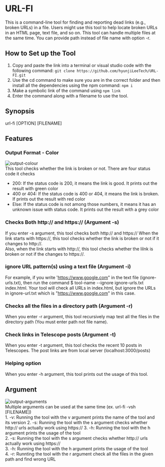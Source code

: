 # URL-FI

This is a command-line tool for finding and reporting dead links (e.g., broken URLs) in a file. Users might use this tool to help locate broken URLs in an HTML page, text file, and so on. This tool can handle multiple files at the same time. You can provide path 
instead of file name with option -r. 

## How to Set up the Tool
1. Copy and paste the link into a terminal or visual studio code with the following command: `git clone https://github.com/hyunjiLeeTech/URL-FI.git`
2. Use the cd command to make sure you are in the correct folder and then install all the dependencies using the npm command: `npm i`
3. Make a symbolic link of the command using `npm link`
4. Enter the command along with a filename to use the tool.

## Synopsis
url-fi [OPTION] [FILENAME]

## Features
### Output Format - Color
![output-colour](https://lh3.googleusercontent.com/TiBG8E-xrvK4UJYIPNoKwKuyzWbQbtnUvLC_cpaxeiyjO8037Qz0Mm0kO6K1iX49mekTtfx6tkp0ro6w2nX8H_C3hK8Njz8QIC6gC9uK8yUZQkaVQZVohdXrpCzVRbh82HKe5IiQOA)
<br/>This tool checks whether the link is broken or not. There are four status code it checks
- 200: If the status code is 200, it means the link is good. It prints out the result with green color
- 400 or 404: If the status code is 400 or 404, it means the link is broken. If prints out the result with red color
- Else: If the status code is not among those numbers, it means it has an unknown issue with status code. It prints out the result with a grey color

### Checks Both http:// and https:// (Argument -s)
If you enter -s argument, this tool checks both http:// and https://
When the link starts with https://, this tool checks whether the link is broken or not if it changes to http://.
<br/>Also, when the link starts with http://, this tool checks whether the lilnk is broken or not if the changes to https://.

### ignore URL pattern(s) using a text file (Argument -i)
For example, if you write 'https://www.google.com" in the text file (ignore-urls.txt), then run the command $ tool-name --ignore ignore-urls.txt index.html. Your tool will check all URLs in index.html, but ignore the URLs in ignore-url.txt which is "https://www.google.com" in this case.

### Checks all the files in a directory path (Argument -r)
When you enter -r argument, this tool recursively map test all the files in the directory path (You must enter path not file name).

### Check links in Telescope posts (Argument -t)
When you enter -t argument, this tool checks the recent 10 posts in Telescopes. The post links are from local server (localhost:3000/posts)

### Helping option
When you enter -h argument, this tool prints out the usage of this tool.

## Argument
![output-arguments](https://lh3.googleusercontent.com/CqJJXYthdvGPTtH3aIgA3NHz6a0IU5OwrbrB8GKnzsA3mHRmXCAKXSoC0B8A32iGy5s1zC9BvsZbhoT4X1mcWlb_qYF8wWW8eMpuisw33vrkQuqyC6XSNxhdy6cp_KeNagykzfQuMQ)
<br/> Multiple arguments can be used at the same time (ex. url-fi -vsh [FILENAME])
<br/>1. -v: Running the tool with the v argument prints the name of the tool and its version
2. -s: Running the tool with the s argument checks whether http:// urls actually work using https://
3. -h: Running the tool with the h argument prints the usage of the tool
<br/>2. -s: Running the tool with the s argument checks whether http:// urls actually work using https://
<br/>3. -h: Running the tool with the h argument prints the usage of the tool
<br/>4. -r: Runnting the tool with the r argument check all the files in the given path and find wrong URL

